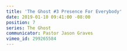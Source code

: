 ```yaml
---
title: 'The Ghost #3 Presence For Everybody'
date: 2019-01-10 09:41:00 -08:00
position: 7
series: The Ghost
communicator: Pastor Jason Graves
vimeo_id: 299265584
---
```


